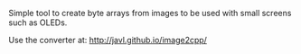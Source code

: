 Simple tool to create byte arrays from images to be used with small screens such as OLEDs.

Use the converter at: http://javl.github.io/image2cpp/
